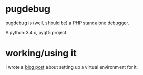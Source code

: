 # pugdebug

pugdebug is (well, should be) a PHP standalone debugger.

A python 3.4.x, pyqt5 project.

# working/using it

I wrote a <a href='http://robertbasic.com/blog/install-pyqt5-in-python-3-virtual-environment'>blog post</a> about setting up a virtual environment for it.
